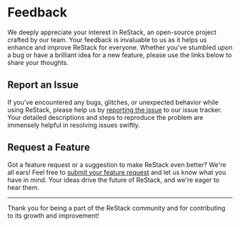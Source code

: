 # Feedback

We deeply appreciate your interest in ReStack, an open-source project crafted by our team. Your feedback is invaluable to us as it helps us enhance and improve ReStack for everyone. Whether you've stumbled upon a bug or have a brilliant idea for a new feature, please use the links below to share your thoughts.

## Report an Issue

If you've encountered any bugs, glitches, or unexpected behavior while using ReStack, please help us by [reporting the issue](https://github.com/restack-project/restack/issues) to our issue tracker. Your detailed descriptions and steps to reproduce the problem are immensely helpful in resolving issues swiftly.

## Request a Feature

Got a feature request or a suggestion to make ReStack even better? We're all ears! Feel free to [submit your feature request](https://github.com/restack-project/restack/issues) and let us know what you have in mind. Your ideas drive the future of ReStack, and we're eager to hear them.

---

Thank you for being a part of the ReStack community and for contributing to its growth and improvement!